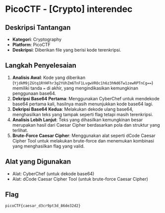 # PicoCTF - [Crypto] interendec 
## Deskripsi Tantangan
- **Kategori**: Cryptography
- **Platform**: PicoCTF 
- **Deskripsi**: Diberikan file yang berisi kode terenkripsi.

## Langkah Penyelesaian
1. **Analisis Awal**: Kode yang diberikan (`YjdkM9jZGtq1RYHFhr3g2YUhZm6TnF1LvgwVROc1h6z3hNd6Tw1zewRPTnCg==`) memiliki tanda `=` di akhir, yang mengindikasikan kemungkinan penggunaan base64.
2. **Dekripsi Base64 Pertama**: Menggunakan CyberChef untuk mendekode base64 pertama kali, hasilnya masih menunjukkan kode base64 lagi.
3. **Dekripsi Base64 Kedua**: Melakukan dekode ulang base64, menghasilkan teks yang tampak seperti flag tetapi masih terenkripsi.
4. **Analisis Lebih Lanjut**: Teks yang dihasilkan kemungkinan besar merupakan hasil dari Caesar Cipher berdasarkan pola dan struktur yang terlihat.
5. **Brute-Force Caesar Cipher**: Menggunakan alat seperti dCode Caesar Cipher Tool untuk melakukan brute-force dan menemukan kombinasi yang menghasilkan flag yang valid.

## Alat yang Digunakan
- Alat: CyberChef (untuk dekode base64)
- Alat: dCode Caesar Cipher Tool (untuk brute-force Caesar Cipher)

## Flag
`picoCTF{caesar_d3cr9pt3d_86de32d2}`
